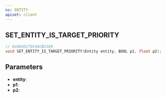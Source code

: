 ```yaml
---
ns: ENTITY
apiset: client
---
```

## SET_ENTITY_IS_TARGET_PRIORITY

```c
// 0x0A5D170C44CB2189
void SET_ENTITY_IS_TARGET_PRIORITY(Entity entity, BOOL p1, float p2);
```


## Parameters
* **entity**:
* **p1**:
* **p2**: